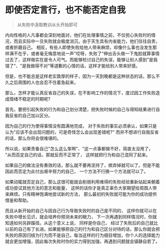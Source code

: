 # 即使否定言行，也不能否定自我
>从失败中汲取教训从头开始即可

内向性格的人凡事都会深刻地面对，他们在处理事情之前，不仅担心失败时的情况，而且实际中一旦失败就会极度消沉，由于天生具有内省能力，他们往往自责，或者折磨自己。
相反，有些人即使失败给他人带来麻烦，却像什么事也没发生那样满不在乎，或者毫无悔意地说一声"哎呀，失败了"伸出舌头做一下鬼脸就算事情过去了，这样做实在是令人可气。而能够检讨自己的失误，能够让别人感到"是我错了"、"是我做得不对"等道歉的心情的话，这样才能给别人带来好感。

但是，也不能总是这样老实敦厚的样子，因为一天到晚都是这种状态的话，那么不久之后周围的人也会忍不住着急起来。

那么，怎样才能认真反省自己的失误，在不影响工作的情况下，度过因工作失败造成情绪不稳定的时期呢?

首先，要把引起失败的行为和自己划分清楚，把失败时候的自己与得知结果进行自我反省的自己加以区分。

因为自己的行为使得事情没有圆满地完成， 对于失败的事实必须承认，如果只是认为"应该不会出现问题的，可是奇怪怎么会出现差错呢?" 而并不想进行自我反省的话，那么你将会很难堪的。

所以说，如果责备自己"怎么这么笨啊"、"这一点事都做不好，简直太没用了， "从而否定自己的话，那就反而不正常了， 这样就把行为和自己混同了起来。

如果自己的做法没有奏效的话，那么就不要再坚持了，槟弃掉就可以了。但是不能因此而否定为此付出艰辛努力的自己， 一个方法不行换一个方法就可以了。

如果动辄就否定自己，那么这很可能就会削弱利用难得的失败经验重新站起来朝着成功尝试其他方法的意志和能量， 这样的话你才是真正辜负大家期望给周围人带来麻烦。只有精神饱满地尝试新的方法， 那么最初的失败就可能为你的成功提供借鉴和帮助。

而且从新开始的自己与因自己行为导致失败时的自己是不同的， 这样你就可以在失败中增长见识，就会培养你预测未来的眼力， 下一次再遇到同样情况时，你就知道如何另辟蹊径。从这个意义上说， 同样是你自己， 经过了失败后的自己就比以前的自己有了长进。如果能够把自己的行为和自己区分对待的话，那么你就会把失败的原因归结为行为而不是自己，每当这样的行为细目增加，你个人的选择能力就会更加增强，因此每次失败时你的实力得到加强，再遇到问题就会镇静自若了。
